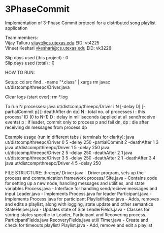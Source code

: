 3PhaseCommit
============
Implementation of 3-Phase Commit protocol for a distributed song playlist application

Team members:  
Vijay Talluru   vijayt@cs.utexas.edu     EID: vt4225  
Vineet Keshari  vkeshari@cs.utexas.edu   EID: vk3226  

Slip days used (this project) : 0  
Slip days used (total)        : 0  

HOW TO RUN:

Setup:
cd src
find . -name "*.class" | xargs rm
javac ut/distcomp/threepc/Driver.java

Clear logs (start over):
rm *.log

To run N processes:
java ut/distcomp/threepc/Driver i N [-delay D] [-partialCommit p] [-deathAfter dn dp]
	N	: total no. of processes
	i	: this process' ID (0 to N-1)
	D	: delay in milliseconds (applied at all send/receive events)
	p	: if leader, commit only to process p and fail
	dn, dp	: die after receiving dn messages from process dp

Example usage (run in different tabs / terminals for clarity):
java ut/distcomp/threepc/Driver 0 5 -delay 250 -partialCommit 2 -deathAfter 1 3
java ut/distcomp/threepc/Driver 1 5 -delay 250
java ut/distcomp/threepc/Driver 2 5 -delay 250 -deathAfter 2 1
java ut/distcomp/threepc/Driver 3 5 -delay 250 -deathAfter 2 1 -deathAfter 3 4
java ut/distcomp/threepc/Driver 4 5 -delay 250

FILE STRUCTURE:
threepc/
    Driver.java             - Driver program, sets up the process and communication framework
    process/
        Site.java           - Contains code for setting up a new node, handling messages and utilities, and state variables
        Process.java        - Interface for handling send/recieve messages and input
        Leader.java         - Implements Process.java for leader
        Participant.java    - Implements Process.java for participant
        PlaylistHelper.java - Adds, removes and edits a playlist, along with logging, state update and other semantics
        StateHelper.java    - Updates state of Site
        LeaderFields.java   - Classes for storing states specific to Leader, Participant and Recovering process..
        ParticipantFields.java
        RecoveryFields.java
    util/
        Timer.java          - Create and check for timeouts
    playlist/
        Playlist.java       - Add, remove and edit a playlist

